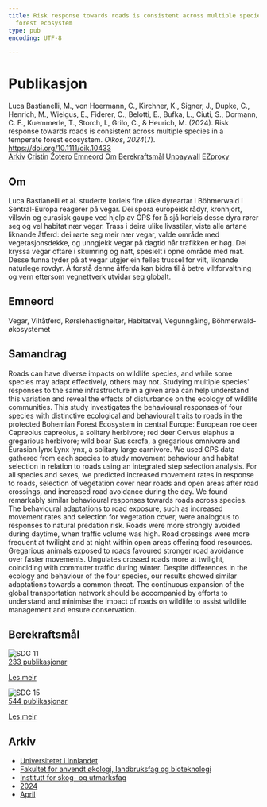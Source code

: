 ```yaml
---
title: Risk response towards roads is consistent across multiple species in a temperate
  forest ecosystem
type: pub
encoding: UTF-8

---
```

<h1>Publikasjon</h1>
<article id="csl-bib-container-SPPNWVH4" class="csl-bib-container">
  <div class="csl-bib-body"> <div class="csl-entry">Luca Bastianelli, M., von Hoermann, C., Kirchner, K., Signer, J., Dupke, C., Henrich, M., Wielgus, E., Fiderer, C., Belotti, E., Bufka, L., Ciuti, S., Dormann, C. F., Kuemmerle, T., Storch, I., Grilo, C., &#38; Heurich, M. (2024). Risk response towards roads is consistent across multiple species in a temperate forest ecosystem. <i>Oikos</i>, <i>2024</i>(7). <a href="https://doi.org/10.1111/oik.10433">https://doi.org/10.1111/oik.10433</a></div> </div>
  <div class="csl-bib-buttons">
    <a href="#taxonomy-article-SPPNWVH4" alt="archive" class="csl-bib-button">Arkiv</a>
    <a href="https://app.cristin.no/results/show.jsf?id=2263796" alt="Cristin" class="csl-bib-button">Cristin</a>
    <a href="http://zotero.org/groups/5881554/items/SPPNWVH4" alt="Zotero" class="csl-bib-button">Zotero</a>
    <a href="#keywords-article-SPPNWVH4" alt="keywords" class="csl-bib-button">Emneord</a>
    <a href="#about-article-SPPNWVH4" alt="about_pub" class="csl-bib-button">Om</a>
    <a href="#sdg-article-SPPNWVH4" alt="sdg" class="csl-bib-button">Berekraftsmål</a>
    <a href="https://onlinelibrary.wiley.com/doi/pdfdirect/10.1111/oik.10433" alt="Unpaywall" class="csl-bib-button">Unpaywall</a>
    <a href="https://onlinelibrary.wiley.com/doi/pdfdirect/10.1111/oik.10433" alt="EZproxy" class="csl-bib-button">EZproxy</a>
  </div>
  <div id="csl-bib-meta-container-SPPNWVH4"></div>
</article>
<div id="csl-bib-meta-SPPNWVH4" class="csl-bib-meta">
  <article id="about-article-SPPNWVH4" class="about_pub-article">
    <h1>Om</h1>
    Luca Bastianelli et al. studerte korleis fire ulike dyreartar i Böhmerwald i Sentral-Europa reagerer på vegar. Dei spora europeisk rådyr, kronhjort, villsvin og eurasisk gaupe ved hjelp av GPS for å sjå korleis desse dyra rører seg og vel habitat nær vegar. Trass i deira ulike livsstilar, viste alle artane liknande åtferd: dei rørte seg meir nær vegar, valde område med vegetasjonsdekke, og unngjekk vegar på dagtid når trafikken er høg. Dei kryssa vegar oftare i skumring og natt, spesielt i opne område med mat. Desse funna tyder på at vegar utgjer ein felles trussel for vilt, liknande naturlege rovdyr. Å forstå denne åtferda kan bidra til å betre viltforvaltning og vern ettersom vegnettverk utvidar seg globalt.
  </article>
  <article id="keywords-article-SPPNWVH4" class="keywords-article">
    <h1>Emneord</h1>
    Vegar, Viltåtferd, Rørslehastigheiter, Habitatval, Vegunngåing, Böhmerwald-økosystemet
  </article>
  <article id="abstract-article-SPPNWVH4" class="abstract-article">
    <h1>Samandrag</h1>
    Roads can have diverse impacts on wildlife species, and while some species may adapt effectively, others may not. Studying multiple species' responses to the same infrastructure in a given area can help understand this variation and reveal the effects of disturbance on the ecology of wildlife communities. This study investigates the behavioural responses of four species with distinctive ecological and behavioural traits to roads in the protected Bohemian Forest Ecosystem in central Europe: European roe deer Capreolus capreolus, a solitary herbivore; red deer Cervus elaphus a gregarious herbivore; wild boar Sus scrofa, a gregarious omnivore and Eurasian lynx Lynx lynx, a solitary large carnivore. We used GPS data gathered from each species to study movement behaviour and habitat selection in relation to roads using an integrated step selection analysis. For all species and sexes, we predicted increased movement rates in response to roads, selection of vegetation cover near roads and open areas after road crossings, and increased road avoidance during the day. We found remarkably similar behavioural responses towards roads across species. The behavioural adaptations to road exposure, such as increased movement rates and selection for vegetation cover, were analogous to responses to natural predation risk. Roads were more strongly avoided during daytime, when traffic volume was high. Road crossings were more frequent at twilight and at night within open areas offering food resources. Gregarious animals exposed to roads favoured stronger road avoidance over faster movements. Ungulates crossed roads more at twilight, coinciding with commuter traffic during winter. Despite differences in the ecology and behaviour of the four species, our results showed similar adaptations towards a common threat. The continuous expansion of the global transportation network should be accompanied by efforts to understand and minimise the impact of roads on wildlife to assist wildlife management and ensure conservation.
  </article>
  <article id="sdg-article-SPPNWVH4" class="sdg-article">
    <h1>Berekraftsmål</h1>
    <div class="sdg-container"><div id="sdg11" class="sdg">
        <img src="{{< params subfolder >}}images/sdg/sdg11_nn.png" class="image" alt="SDG 11">
        <div class="sdg-overlay">
          <a href="{{< params subfolder >}}nn/archive/?sdg=11#archive" class="sdg-publication-count"><span>233</span> publikasjonar</a>
          <p><a href="https://fn.no/om-fn/fns-baerekraftsmaal/baerekraftige-byer-og-lokalsamfunn?lang=nno-NO" class="sdg-read-more">Les meir</a></p>
        </div>
      </div> <div id="sdg15" class="sdg">
        <img src="{{< params subfolder >}}images/sdg/sdg15_nn.png" class="image" alt="SDG 15">
        <div class="sdg-overlay">
          <a href="{{< params subfolder >}}nn/archive/?sdg=15#archive" class="sdg-publication-count"><span>544</span> publikasjonar</a>
          <p><a href="https://fn.no/om-fn/fns-baerekraftsmaal/livet-paa-land?lang=nno-NO" class="sdg-read-more">Les meir</a></p>
        </div>
      </div></div>
  </article>
  <article id="taxonomy-article-SPPNWVH4" class="taxonomy-article">
    <h1>Arkiv</h1>
    <ul>
      <li><a href="{{< params subfolder >}}nn/archive/?key=3DCRN523">Universitetet i Innlandet</a></li>
      <li><a href="{{< params subfolder >}}nn/archive/?key=T77LXH6D">Fakultet for anvendt økologi, landbruksfag og bioteknologi</a></li>
      <li><a href="{{< params subfolder >}}nn/archive/?key=7TRARPE3">Institutt for skog- og utmarksfag</a></li>
      <li><a href="{{< params subfolder >}}nn/archive/?key=A4XX8HDP">2024</a></li>
      <li><a href="{{< params subfolder >}}nn/archive/?key=KY9TTFZF">April</a></li>
    </ul>
  </article>
</div>
